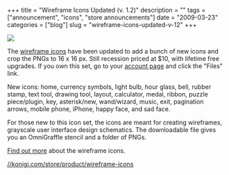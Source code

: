 +++
title = "Wireframe Icons Updated (v. 1.2)"
description = ""
tags = ["announcement", "icons", "store announcements"]
date = "2009-03-23"
categories = ["blog"]
slug = "wireframe-icons-updated-v-12"
+++



  <div class="notebook-screenshot"><a href="http://shop.konigi.com/product/wireframe-icons?q=store/product/wireframe-icons"><img src="//media.konigi.com/notebook/wireframe-icons-1-2.jpg" class="notebook-image" /></a></div><p>The <a href="http://shop.konigi.com/product/wireframe-icons?q=store/product/wireframe-icons">wireframe icons</a> have been updated to add a bunch of new icons and crop the PNGs to 16 x 16 px. Still recession priced at $10, with lifetime free upgrades. If you own this set, go to your <a href="../user.html">account page</a> and click the "Files" link.</p>
<p>New icons: home, currency symbols, light bulb, hour glass, bell, rubber stamp, text tool, drawing tool, layout, calculator, medal, ribbon, puzzle piece/plugin, key, asterisk/new, wand/wizard, music, exit, pagination arrows,  mobile phone, iPhone, happy face, and sad face.</p>
<p>For those new to this icon set, the icons are meant for creating wireframes, grayscale user interface design schematics. The downloadable file gives you an OmniGraffle stencil and a folder of PNGs.</p>
<p><a href="http://shop.konigi.com/product/wireframe-icons?q=store/product/wireframe-icons">Find out more</a> about the wireframe icons.</p>
    
  <a href="http://shop.konigi.com/product/wireframe-icons?q=store/product/wireframe-icons">//konigi.com/store/product/wireframe-icons</a>
